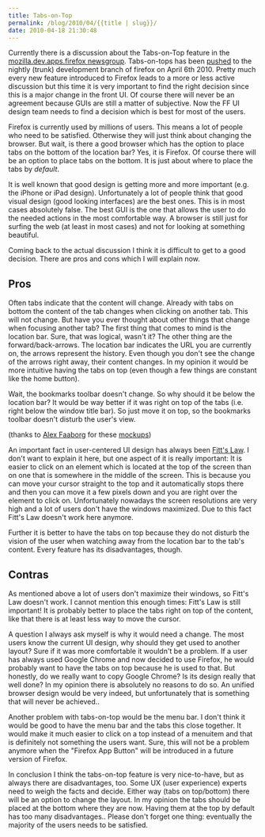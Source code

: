 ```yaml
---
title: Tabs-on-Top
permalink: /blog/2010/04/{{title | slug}}/
date: 2010-04-18 21:30:48
---
```


Currently there is a discussion about the Tabs-on-Top feature in the [mozilla.dev.apps.firefox newsgroup](http://groups.google.de/group/mozilla.dev.apps.firefox/browse_thread/thread/29849697fc8f53f5#). Tabs-on-tops has been [pushed](http://hg.mozilla.org/mozilla-central/log?rev=544815) to the nightly (trunk) development branch of firefox on April 6th 2010\. Pretty much every new feature introduced to Firefox leads to a more or less active discussion but this time it is very important to find the right decision since this is a major change in the front UI. Of course there will never be an agreement because GUIs are still a matter of subjective. Now the FF UI design team needs to find a decision which is best for most of the users.

<!-- excerpt -->

Firefox is currently used by millions of users. This means a lot of people who need to be satisfied. Otherwise they will just think about changing the browser. But wait, is there a good browser which has the option to place tabs on the bottom of the location bar? Yes, it is Firefox. Of course there will be an option to place tabs on the bottom. It is just about where to place the tabs by *default*.

It is well known that good design is getting more and more important (e.g. the iPhone or iPad design). Unfortunately a lot of people think that good visual design (good looking interfaces) are the best ones. This is in most cases absolutely false. The best GUI is the one that allows the user to do the needed actions in the most comfortable way. A browser is still just for surfing the web (at least in most cases) and not for looking at something beautiful.

Coming back to the actual discussion I think it is difficult to get to a good decision. There are pros and cons which I will explain now.

## Pros
Often tabs indicate that the content will change. Already with tabs on bottom the content of the tab changes when clicking on another tab. This will not change. But have you ever thought about other things that change when focusing another tab? The first thing that comes to mind is the location bar. Sure, that was logical, wasn't it? The other thing are the forward/back-arrows. The location bar indicates the URL you are currently on, the arrows represent the history. Even though you don't see the change of the arrows right away, their content changes. In my opinion it would be more intuitive having the tabs on top (even though a few things are constant like the home button).

Wait, the bookmarks toolbar doesn't change. So why should it be below the location bar? It would be way better if it was right on top of the tabs (i.e. right below the window title bar). So just move it on top, so the bookmarks toolbar doesn't disturb the user's view.

(thanks to [Alex Faaborg](http://blog.mozilla.com/faaborg/) for these [mockups](http://people.mozilla.com/~faaborg/files/daf/bookmarksBarLevel.png))

An important fact in user-centered UI design has always been [Fitt's Law](http://en.wikipedia.org/wiki/Fitts%27s_law). I don't want to explain it here, but one aspect of it is really important: It is easier to click on an element which is located at the top of the screen than on one that is somewhere in the middle of the screen. This is because you can move your cursor straight to the top and it automatically stops there and then you can move it a few pixels down and you are right over the element to click on. Unfortunately nowadays the screen resolutions are very high and a lot of users don't have the windows maximized. Due to this fact Fitt's Law doesn't work here anymore.

Further it is better to have the tabs on top because they do not disturb the vision of the user when watching away from the location bar to the tab's content. Every feature has its disadvantages, though.

## Contras

As mentioned above a lot of users don't maximize their windows, so Fitt's Law doesn't work. I cannot mention this enough times: Fitt's Law is still important! It is probably better to place the tabs right on top of the content, like that there is at least less way to move the cursor.

A question I always ask myself is why it would need a change. The most users know the current UI design, why should they get used to another layout? Sure if it was more comfortable it wouldn't be a problem. If a user has always used Google Chrome and now decided to use Firefox, he would probably want to have the tabs on top because he is used to that. But honestly, do we really want to copy Google Chrome? Is its design really that well done? In my opinion there is absolutely no reasons to do so. An unified browser design would be very indeed, but unfortunately that is something that will never be achieved..

Another problem with tabs-on-top would be the menu bar. I don't think it would be good to have the menu bar and the tabs this close together. It would make it much easier to click on a top instead of a menuitem and that is definitely not something the users want. Sure, this will not be a problem anymore when the "Firefox App Button" will be introduced in a future version of Firefox.

In conclusion I think the tabs-on-top feature is very nice-to-have, but as always there are disadvantages, too. Some UX (user experience) experts need to weigh the facts and decide. Either way (tabs on top/bottom) there will be an option to change the layout. In my opinion the tabs should be placed at the bottom where they are now. Having them at the top by default has too many disadvantages.. Please don't forget one thing: eventually the majority of the users needs to be satisfied.
